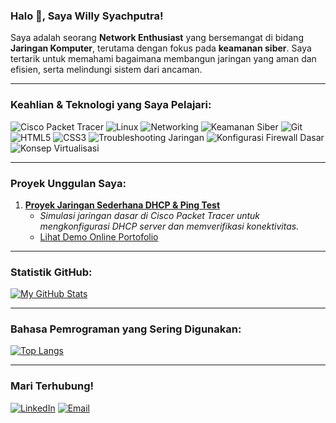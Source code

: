 ### Halo 👋, Saya Willy Syachputra!

Saya adalah seorang **Network Enthusiast** yang bersemangat di bidang **Jaringan Komputer**, terutama dengan fokus pada **keamanan siber**. Saya tertarik untuk memahami bagaimana membangun jaringan yang aman dan efisien, serta melindungi sistem dari ancaman.

---

### Keahlian & Teknologi yang Saya Pelajari:

![Cisco Packet Tracer](https://img.shields.io/badge/Cisco_Packet_Tracer-black?style=for-the-badge&logo=cisco&logoColor=white)
![Linux](https://img.shields.io/badge/Linux-FCC624?style=for-the-badge&logo=linux&logoColor=black)
![Networking](https://img.shields.io/badge/Networking-blue?style=for-the-badge&logo=cisco)
![Keamanan Siber](https://img.shields.io/badge/Keamanan_Siber-red?style=for-the-badge&logo=hackaday&logoColor=white)
![Git](https://img.shields.io/badge/Git-F05032?style=for-the-badge&logo=git&logoColor=white)
![HTML5](https://img.shields.io/badge/HTML5-E34F26?style=for-for-the-badge&logo=html5&logoColor=white)
![CSS3](https://img.shields.io/badge/CSS3-1572B6?style=for-the-badge&logo=css3&logoColor=white)
![Troubleshooting Jaringan](https://img.shields.io/badge/Troubleshooting_Jaringan-blueviolet?style=for-the-badge)
![Konfigurasi Firewall Dasar](https://img.shields.io/badge/Konfigurasi_Firewall_Dasar-green?style=for-the-badge)
![Konsep Virtualisasi](https://img.shields.io/badge/Konsep_Virtualisasi-orange?style=for-the-badge)

---

### Proyek Unggulan Saya:

1.  **[Proyek Jaringan Sederhana DHCP & Ping Test](https://github.com/mack3nzie-ai/basic-dhcp-network)**
    * _Simulasi jaringan dasar di Cisco Packet Tracer untuk mengkonfigurasi DHCP server dan memverifikasi konektivitas._
    * [Lihat Demo Online Portofolio](https://mack3nzie-ai.github.io/my-network-website/)

---

### Statistik GitHub:

[![My GitHub Stats](https://github-readme-stats.vercel.app/api?username=mack3nzie-ai&show_icons=true&theme=radical&hide_border=true)](https://github.com/mack3nzie-ai/github-readme-stats)

---

### Bahasa Pemrograman yang Sering Digunakan:

[![Top Langs](https://github-readme-stats.vercel.app/api/top-langs/?username=mack3nzie-ai&layout=compact&theme=radical&hide_border=true)](https://github.com/anuraghazra/github-readme-stats)

---

### Mari Terhubung!

[![LinkedIn](https://img.shields.io/badge/LinkedIn-0077B5?style=for-the-badge&logo=linkedin&logoColor=white)](https://www.linkedin.com/in/willy-syachputra)
[![Email](https://img.shields.io/badge/Email-D14836?style=for-the-badge&logo=gmail&logoColor=white)](mailto:willywillski@gmail.com)
